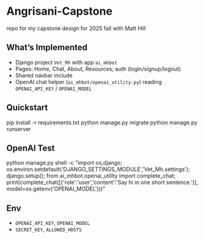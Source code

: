 # Angrisani-Capstone
repo for my capstone design for 2025 fall with Matt Hill
## What’s Implemented
- Django project `Vet_Mh` with app `ai_mhbot`
- Pages: Home, Chat, About, Resources; auth (login/signup/logout)
- Shared navbar include
- OpenAI chat helper (`ai_mhbot/openai_utility.py`) reading `OPENAI_API_KEY` /
`OPENAI_MODEL`
## Quickstart
pip install -r requirements.txt
python manage.py migrate
python manage.py runserver
## OpenAI Test
python manage.py shell -c "import os,django;
os.environ.setdefault('DJANGO_SETTINGS_MODULE','Vet_Mh.settings');
django.setup(); from ai_mhbot.openai_utility import complete_chat;
print(complete_chat([{'role':'user','content':'Say hi in one short sentence.'}],
model=os.getenv('OPENAI_MODEL')))"
## Env
- `OPENAI_API_KEY`, `OPENAI_MODEL`
- `SECRET_KEY`, `ALLOWED_HOSTS`
